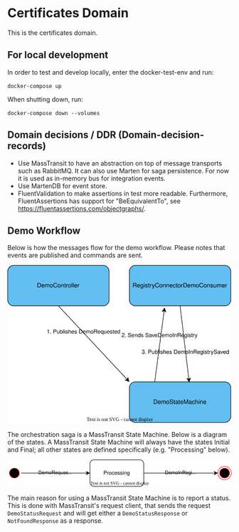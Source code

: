 # Certificates Domain
This is the certificates domain.

## For local development
In order to test and develop locally, enter the docker-test-env and run:
```
docker-compose up
```
When shutting down, run:
```
docker-compose down --volumes
```

## Domain decisions / DDR (Domain-decision-records)

* Use MassTransit to have an abstraction on top of message transports such as RabbitMQ. It can also use Marten for saga persistence. For now it is used as in-memory bus for integration events.
* Use MartenDB for event store.
* FluentValidation to make assertions in test more readable. Furthermore, FluentAssertions has support for "BeEquivalentTo", see https://fluentassertions.com/objectgraphs/.


## Demo Workflow

Below is how the messages flow for the demo workflow. Please notes that events are published and commands are sent.

![Message flow](demoworkflow.messageflow.drawio.svg)

The orchestration saga is a MassTransit State Machine. Below is a diagram of the states. A MassTransit State Machine will always have the states Initial and Final; all other states are defined specifically (e.g. "Processing" below).

![State machine](demoworkflow.statemachine.drawio.svg)

The main reason for using a MassTransit State Machine is to report a status. This is done with MassTransit's request client, that sends the request `DemoStatusRequest` and will get either a `DemoStatusResponse` or `NotFoundResponse` as a response.
